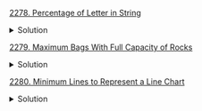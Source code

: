 [2278. Percentage of Letter in String](https://leetcode.com/problems/percentage-of-letter-in-string/)


<details><summary>Solution</summary>

![](https://github.com/archishmanghos/code-images/blob/master/Leetcode/2278.png)

</details>


[2279. Maximum Bags With Full Capacity of Rocks](https://leetcode.com/problems/maximum-bags-with-full-capacity-of-rocks/)


<details><summary>Solution</summary>

![](https://github.com/archishmanghos/code-images/blob/master/Leetcode/2279.png)

</details>


[2280. Minimum Lines to Represent a Line Chart](https://leetcode.com/problems/minimum-lines-to-represent-a-line-chart/)


<details><summary>Solution</summary>

![](https://github.com/archishmanghos/code-images/blob/master/Leetcode/2280.png)

</details>